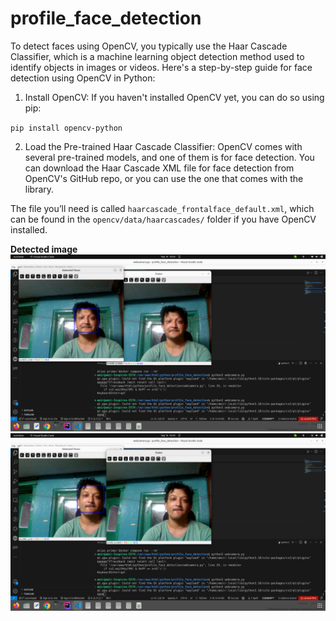 # profile_face_detection
To detect faces using OpenCV, you typically use the Haar Cascade Classifier, which is a machine learning object detection method used to identify objects in images or videos. Here's a step-by-step guide for face detection using OpenCV in Python:

1. Install OpenCV:
If you haven't installed OpenCV yet, you can do so using pip:

``pip install opencv-python``

2. Load the Pre-trained Haar Cascade Classifier:
OpenCV comes with several pre-trained models, and one of them is for face detection. You can download the Haar Cascade XML file for face detection from OpenCV's GitHub repo, or you can use the one that comes with the library.

The file you’ll need is called ``haarcascade_frontalface_default.xml``, which can be found in the ``opencv/data/haarcascades/`` folder if you have OpenCV installed.


**Detected image**
![detected image](https://github.com/codewithamirshakya/profile_face_detection/blob/main/detect1.png)
![detected image](https://github.com/codewithamirshakya/profile_face_detection/blob/main/detect2.png)
